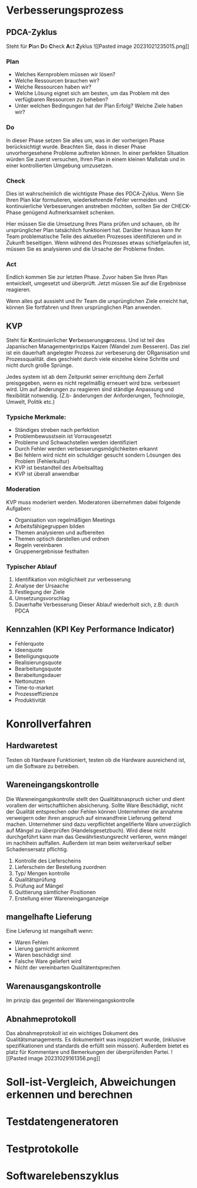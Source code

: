 # Verbesserungsprozess
## PDCA-Zyklus
Steht für **P**lan **D**o **C**heck **A**ct **Z**yklus
![[Pasted image 20231021235015.png]]
### Plan
- Welches Kernproblem müssen wir lösen?
- Welche Ressourcen brauchen wir?
- Welche Ressourcen haben wir?
- Welche Lösung eignet sich am besten, um das Problem mit den verfügbaren Ressourcen zu beheben?
- Unter welchen Bedingungen hat der Plan Erfolg? Welche Ziele haben wir?

### Do
In dieser Phase setzen Sie alles um, was in der vorherigen Phase berücksichtigt wurde.
Beachten Sie, dass in dieser Phase unvorhergesehene Probleme auftreten können. In einer perfekten Situation würden Sie zuerst versuchen, Ihren Plan in einem kleinen Maßstab und in einer kontrollierten Umgebung umzusetzen.

### Check
Dies ist wahrscheinlich die wichtigste Phase des PDCA-Zyklus. Wenn Sie Ihren Plan klar formulieren, wiederkehrende Fehler vermeiden und kontinuierliche Verbesserungen anstreben möchten, sollten Sie der CHECK-Phase genügend Aufmerksamkeit schenken.

Hier müssen Sie die Umsetzung Ihres Plans prüfen und schauen, ob Ihr ursprünglicher Plan tatsächlich funktioniert hat. Darüber hinaus kann Ihr Team problematische Teile des aktuellen Prozesses identifizieren und in Zukunft beseitigen. Wenn während des Prozesses etwas schiefgelaufen ist, müssen Sie es analysieren und die Ursache der Probleme finden.

### Act
Endlich kommen Sie zur letzten Phase. Zuvor haben Sie Ihren Plan entwickelt, umgesetzt und überprüft. Jetzt müssen Sie auf die Ergebnisse reagieren.

Wenn alles gut aussieht und Ihr Team die ursprünglichen Ziele erreicht hat, können Sie fortfahren und Ihren ursprünglichen Plan anwenden.


## KVP
Steht für **K**ontinuierlicher **V**erbesserungs**p**rozess. Und ist teil des Japanischen Managementprinzips Kaizen (Wandel zum Besseren). Das ziel ist ein dauerhaft angelegter Prozess zur verbeserung der ORganisation und Prozessqualität. dies geschieht durch viele einzelne kleine Schritte und nicht durch große Sprünge.

Jedes system ist ab dem Zeitpunkt seiner errichtung dem Zerfall preisgegeben, wenn es nicht regelmäßig erneuert wird bzw. verbessert wird. Um auf änderungen zu reagieren sind ständige Anpassung und flexibilität notwendig. (Z.b- änderungen der Anforderungen, Technologie, Umwelt, Politik etc.)

### Typsiche Merkmale:
- Ständiges streben nach perfektion
- Problembewusstsein ist Vorrausgesetzt
- Probleme und Schwachstellen werden identifiziert
- Durch Fehler werden verbesserungsmöglichkeiten erkannt
- Bei fehlern wird nicht ein schuldiger gesucht sondern Lösungen des Problem (Fehlerkultur)
- KVP ist bestandteil des Arbeitsalltag
- KVP ist überall anwendbar

### Moderation
KVP muss moderiert werden. Moderatoren übernehmen dabei folgende Aufgaben:
- Organisation von regelmäßigen Meetings
- Arbeitsfähigegruppen bilden
- Themen analysieren und aufbereiten
- Themen optisch darstellen und ordnen
- Regeln vereinbaren
- Gruppenergebnisse festhalten

### Typischer Ablauf
1. Identifikation von möglichkeit zur verbesserung
2. Analyse der Ursaache
3. Festlegung der Ziele
4. Umsetzungsvorschlag
5. Dauerhafte Verbesserung
Dieser Ablauf wiederholt sich, z.B: durch PDCA

## Kennzahlen (KPI Key Performance Indicator)
- Fehlerquote
- Ideenquote
- Beteiligungsquote
- Realisierungsquote
- Bearbeitungsquote
- Berabeitungsdauer
- Nettonutzen
- Time-to-market
- Prozesseffizienze
- Produktivität



# Konrollverfahren
## Hardwaretest
Testen ob Hardware Funktioniert, testen ob die Hardware ausreichend ist, um die Software zu betreiben.
## Wareneingangskontrolle
Die Wareneingangskontrolle stellt den Qualitätsnaspruch sicher und dient vorallem der wirtschaftlichen absicherung. Sollte Ware Beschädigt, nicht der Qualität entsprechen oder Fehlen können Unternehmer die annahme verweigern oder ihren anspruch auf einwandfreie Lieferung geltend machen.
Unternehmer sind dazu verpflichtet angelifierte Ware unverzüglich auf Mängel zu überprüfen (Handelsgesetzbuch). Wird diese nicht durchgeführt kann man das Gewährliestungsrecht verlieren, wenn mängel im nachihein auffallen. Außerdem ist man beim weiterverkauf selber Schadensersatz pflichtig.
1. Kontrolle des Lieferscheins
2. Lieferschein der Bestellung zuordnen
3. Typ/ Mengen kontrolle
4. Qualitätsprüfung
5. Prüfung auf Mängel
6. Quittierung sämtlicher Positionen
7. Erstellung einer Wareneinganganzeige

## mangelhafte Lieferung
Eine Lieferung ist mangelhaft wenn:
- Waren Fehlen
- Lierung garnicht ankommt
- Waren beschädigt sind
- Falsche Ware geliefert wird
- Nicht der vereinbarten Qualitätentsprechen

## Warenausgangskontrolle
Im prinzip das gegenteil der Wareneingangskontrolle

## Abnahmeprotokoll
Das abnahmeprotokoll ist ein wichtiges Dokument des Qualitätsmanagements.
Es dokumenteirt was insppiziert wurde, (inklusive spezifikationen und standards die erfüllt sein müssen). Außerdem bietet es platz für Kommentare und Bemerkungen der überprüfenden Partei.
![[Pasted image 20231029161356.png]]


# Soll-ist-Vergleich, Abweichungen erkennen und berechnen
# Testdatengeneratoren
# Testprotokolle
# Softwarelebenszyklus